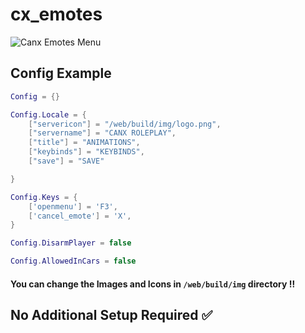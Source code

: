 # cx_emotes

![Canx Emotes Menu](/cx_emotes.png)

## Config Example&#x20;

```lua
Config = {}

Config.Locale = {
    ["servericon"] = "/web/build/img/logo.png",
    ["servername"] = "CANX ROLEPLAY",
    ["title"] = "ANIMATIONS",
    ["keybinds"] = "KEYBINDS",
    ["save"] = "SAVE"

}

Config.Keys = {
    ['openmenu'] = 'F3',
    ['cancel_emote'] = 'X',
}

Config.DisarmPlayer = false

Config.AllowedInCars = false
```

#### You can change the Images and Icons in `/web/build/img` directory ‼

## No Additional Setup Required ✅
